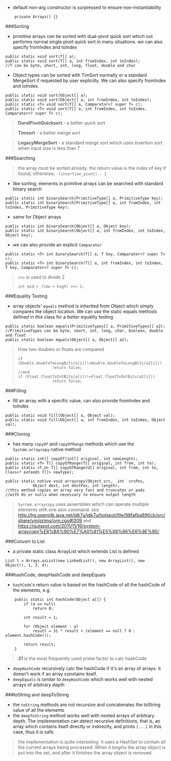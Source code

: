 - default non-arg constructor is surpressed to ensure non-instantiability
```
    private Arrays() {}
```

###Sorting
- primitive arrays can be sorted with dual-pivot quick sort which out performs normal single pivot quick sort in many situations. we can also specify fromIndex and toIndex

```
public static void sort(T[] a);
public static void sort(T[] a, int fromIndex, int toIndex);
//T can be byte, short, int, long, float, double and char
```

- Object types can be sorted with TimSort normally or a standard MergeSort if requested by user explicitly. We can also specify fromIndex and toIndex.

```
public static void sort(Object[] a);
public static void sort(Object[] a, int fromIndex, int toIndex);
public static <T> void sort(T[] a, Comparator<? super T> c);
public static <T> void sort(T[] a, int fromIndex, int toIndex, Comparator<? super T> c);
```

> **DuralPivotQuicksort** - a better quick sort

> **Timsort** - a better merge sort

> **LegacyMergeSort** - a standard merge sort which uses insertion sort when input size is less than 7

###Searching

> the array must be sorted already. the return value is the index of key if found, otherwise, `-(insertion_piont) - 1`

- like sorting, elements in primitive arrays can be searched with standard binary search

```
public static int binarySearch(PrimitiveType[] a, PrimitiveType key);
public static int binarySearch(PrimitiveType[] a, int fromIndex, int toIndex, PrimitiveType key);
```

- same for Object arrays

```
public static int binarySearch(Object[] a, Object key);
public static int binarySearch(Object[] a, int fromIndex, int toIndex, Object key);
```

- we can also provide an explicit `Comparator`

```
public static <T> int binarySearch(T[] a, T key, Comparator<? super T> c);
public static <T> int binarySearch(T[] a, int fromIndex, int toIndex, T key, Comparator<? super T> c);
```

> `>>>` is used to divide 2
>```
>int mid = (low + high) >>> 1;
>```

###Equality Testing
- array objects' `equals` method is inherited from Object which simply compares the object location. We can use the static equals methods defined in this class for a *better* equality testing

```
public static boolean equals(PrimitiveTypes[] a, PrimitiveTypes[] a2);
//PrimitiveTypes can be byte, short, int, long, char, boolean, double and float
public static boolean equals(Object[] a, Object[] a2);
```

> How two doubles or floats are compared
>```
>if (Double.doubleToLongBits(a[i])!=Double.doubleToLongBits(a2[i]))
>                return false;
> //and
>if (Float.floatToIntBits(a[i])!=Float.floatToIntBits(a2[i]))
>                return false;
>```

###Filling
- fill an array with a specific value, can also provide fromIndex and toIndex

```
public static void fill(Object[] a, Object val);
public static void fill(Object[] a, int fromIndex, int toIndex, Object val);
```

###Cloning
- has many `copyOf` and `copyOfRange` methods which use the `System.arraycopy` native method

```
public static int[] copyOf(int[] original, int newLength);
public static <T> T[] copyOfRange(T[] original, int from, int to);
public static <T,U> T[] copyOfRange(U[] original, int from, int to, Class<? extends T[]> newType);
```

```
public static native void arraycopy(Object src,  int  srcPos, 
            Object dest, int destPos, int length);
//this method copies an array very fast and truncates or pads 
//with 0s or nulls when necessary to ensure output length
```

> `System.arraycopy` uses assemblies which can operate multiple elements with one asm command.
> see http://hg.openjdk.java.net/jdk7u/jdk7u/hotspot/file/98fafba890cb/src/share/vm/prims/jvm.cpp#l309
> and https://gutspot.com/2011/11/16/system-arraycopy%E6%BA%90%E7%A0%81%E5%88%86%E6%9E%90/

###Convert to List
- a private static class ArrayList which extends List is defined

```
List l = Arrays.asList(new LinkedList(), new ArrayList(), new Object(), 1, 2, 4);
```

###hashCode, deepHashCode and deepEquals
- `hashCode`'s return value is based on the hashCode of all the hashCode of the elements, e.g.

```
    public static int hashCode(Object a[]) {
        if (a == null)
            return 0;

        int result = 1;

        for (Object element : a)
            result = 31 * result + (element == null ? 0 : element.hashCode());

        return result;
    }
```

> ***31*** is the most frequently used prime factor to calc hashCode

- `deepHashCode` recursively calc the hashCode if it's an array of arrays. it doesn't work if an array constains itself.
- `deepEquals` is similar to `deepHashCode` which works well with nested arrays of arbitrary depth

###toString and deepToString
- the `toString` methods are not recursive and concatenates the toString value of all the elements
- the `deepToString` method works well with nested arrays of arbitrary depth. The implementation can detect recursive definitions, that is, an array which contains itself directly or indirectly, and prints `[...]` in this case, thus it is safe.

> the implementation is quite interesting. it uses a HashSet to contain all the current arrays being processed. When it begins the array object is put into the set, and after it finishes the array object is removed.
